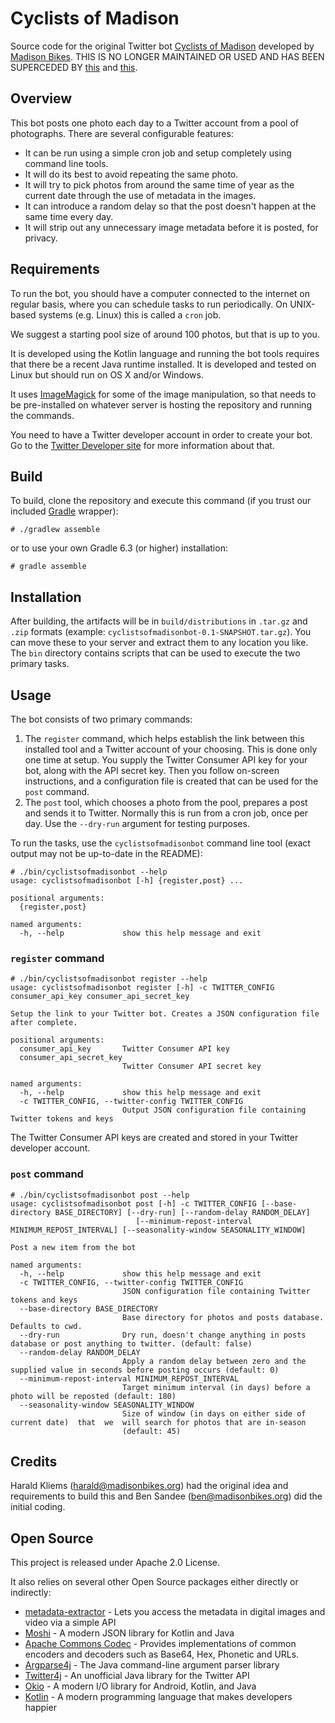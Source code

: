# Cyclists of Madison
Source code for the original Twitter bot [Cyclists of Madison](https://twitter.com/cyclists_of_msn) developed by [Madison Bikes](https://madisonbikes.org). THIS IS NO LONGER MAINTAINED OR USED AND HAS BEEN SUPERCEDED BY [this](https://github.com/madisonbikes/cyclistsofmsn-backend) and [this](https://github.com/madisonbikes/cyclistsofmsn-client).

## Overview
This bot posts one photo each day to a Twitter account from a pool of photographs. There are several configurable features:
* It can be run using a simple cron job and setup completely using command line tools.
* It will do its best to avoid repeating the same photo.
* It will try to pick photos from around the same time of year as the current date through the use of metadata in the images.
* It can introduce a random delay so that the post doesn't happen at the same time every day.
* It will strip out any unnecessary image metadata before it is posted, for privacy.

## Requirements
To run the bot, you should have a computer connected to the internet on regular basis, where you can schedule tasks to run periodically. On UNIX-based systems (e.g. Linux) this is called a `cron` job.

We suggest a starting pool size of around 100 photos, but that is up to you.

It is developed using the Kotlin language and running the bot tools requires that there be a recent Java runtime installed. It is developed and tested on Linux but should run on OS X and/or Windows.

It uses [ImageMagick](https://imagemagick.org/) for some of the image manipulation, so that needs to be pre-installed on whatever server is hosting the repository and running the commands.

You need to have a Twitter developer account in order to create your bot. Go to the [Twitter Developer site](https://developer.twitter.com) for more information about that.

## Build
To build, clone the repository and execute this command (if you trust our included [Gradle](https://gradle.org) wrapper):
```
# ./gradlew assemble
```
or to use your own Gradle 6.3 (or higher) installation:
```
# gradle assemble
```

## Installation
After building, the artifacts will be in `build/distributions` in `.tar.gz` and `.zip` formats (example: `cyclistsofmadisonbot-0.1-SNAPSHOT.tar.gz`). You can move these to your server and extract them to any location you like. The `bin` directory contains scripts that can be used to execute the two primary tasks.

## Usage
The bot consists of two primary commands:
1. The `register` command, which helps establish the link between this installed tool and a Twitter account of your choosing. This is done only one time at setup. You supply the Twitter Consumer API key for your bot, along with the API secret key. Then you follow on-screen instructions, and a configuration file is created that can be used for the `post` command.
2. The `post` tool, which chooses a photo from the pool, prepares a post and sends it to Twitter. Normally this is run from a cron job, once per day. Use the `--dry-run` argument for testing purposes.

To run the tasks, use the `cyclistsofmadisonbot` command line tool (exact output may not be up-to-date in the README):
```
# ./bin/cyclistsofmadisonbot --help
usage: cyclistsofmadisonbot [-h] {register,post} ...

positional arguments:
  {register,post}

named arguments:
  -h, --help             show this help message and exit
```
### `register` command
```
# ./bin/cyclistsofmadisonbot register --help
usage: cyclistsofmadisonbot register [-h] -c TWITTER_CONFIG consumer_api_key consumer_api_secret_key

Setup the link to your Twitter bot. Creates a JSON configuration file after complete.

positional arguments:
  consumer_api_key       Twitter Consumer API key
  consumer_api_secret_key
                         Twitter Consumer API secret key

named arguments:
  -h, --help             show this help message and exit
  -c TWITTER_CONFIG, --twitter-config TWITTER_CONFIG
                         Output JSON configuration file containing Twitter tokens and keys
```

The Twitter Consumer API keys are created and stored in your Twitter developer account.

### `post` command
```
# ./bin/cyclistsofmadisonbot post --help
usage: cyclistsofmadisonbot post [-h] -c TWITTER_CONFIG [--base-directory BASE_DIRECTORY] [--dry-run] [--random-delay RANDOM_DELAY]
                            [--minimum-repost-interval MINIMUM_REPOST_INTERVAL] [--seasonality-window SEASONALITY_WINDOW]

Post a new item from the bot

named arguments:
  -h, --help             show this help message and exit
  -c TWITTER_CONFIG, --twitter-config TWITTER_CONFIG
                         JSON configuration file containing Twitter tokens and keys
  --base-directory BASE_DIRECTORY
                         Base directory for photos and posts database. Defaults to cwd.
  --dry-run              Dry run, doesn't change anything in posts database or post anything to twitter. (default: false)
  --random-delay RANDOM_DELAY
                         Apply a random delay between zero and the supplied value in seconds before posting occurs (default: 0)
  --minimum-repost-interval MINIMUM_REPOST_INTERVAL
                         Target minimum interval (in days) before a photo will be reposted (default: 180)
  --seasonality-window SEASONALITY_WINDOW
                         Size of window (in days on either side of current date)  that  we  will search for photos that are in-season
                         (default: 45)
```
## Credits
Harald Kliems (harald@madisonbikes.org) had the original idea and requirements to build this and Ben Sandee (ben@madisonbikes.org) did the initial coding.

## Open Source
This project is released under Apache 2.0 License.

It also relies on several other Open Source packages either directly or indirectly:
* [metadata-extractor](https://drewnoakes.com/code/exif/) - Lets you access the metadata in digital images and video via a simple API
* [Moshi](https://github.com/square/moshi) - A modern JSON library for Kotlin and Java
* [Apache Commons Codec](https://commons.apache.org/proper/commons-codec/) - Provides implementations of common encoders and decoders such as Base64, Hex, Phonetic and URLs.
* [Argparse4j](https://argparse4j.github.io/) - The Java command-line argument parser library
* [Twitter4j](http://twitter4j.org/) - An unofficial Java library for the Twitter API
* [Okio](https://square.github.io/okio/) - A modern I/O library for Android, Kotlin, and Java
* [Kotlin](https://kotlinlang.org/) - A modern programming language that makes developers happier
